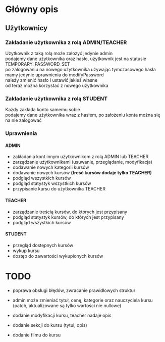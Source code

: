 # Główny opis
## Użytkownicy
### Zakładanie użytkownika z rolą ADMIN/TEACHER
Użytkownik z taką rolą może założyć jedynie admin<br>
podajemy dane użytkownika oraz hasło, użytkownik jest na statusie TEMPORARY_PASSWORD_SET<br>
po zalogowaniu na nowego użytkownika używając tymczasowego hasła mamy jedynie uprawnienia do modifyPassword<br>
należy zmienić hasło i ustawić jakieś własne<br>
od teraz można korzystać z nowego użytkownika

### Zakładanie użytkownika z rolą STUDENT
Każdy zakłada konto samemu sobie<br>
podajemy dane użytkownika wraz z hasłem, po założeniu konta można się na nie zalogować

### Uprawnienia
#### ADMIN
* zakładania kont innym użytkownikom z rolą ADMIN lub TEACHER
* zarządzanie użytkownikami (usuwanie, przeglądanie, modyfikacja)
* dodawanie nowych kategorii kursów
* dodawanie nowych kursów **(treść kursów dodaje tylko TEACHER)**
* podgląd wszystkich kursów
* podgląd statystyk wszystkich kursów
* przypisanie kursu do użytkownika TEACHER
#### TEACHER
* zarządzanie treścią kursów, do których jest przypisany
* podgląd statystyk kursów, do których jest przypisany
* podgląd wszystkich kursów
#### STUDENT
* przegląd dostępnych kursów
* wykup kursu
* dostęp do zawartości wykupionych kursów
# TODO
* poprawa obsługi błędów, zwracanie prawidłowych struktur

* admin może zmieniać tytuł, cenę, kategorie oraz nauczyciela kursu (patch, aktualizowane są tylko wartości nie nullowe)
* dodanie modyfikacji kursu, teacher nadaje opis 
* dodanie sekcji do kursu (tytuł, opis)
* dodanie filmu do kursu